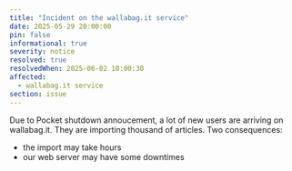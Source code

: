 ```yaml
---
title: "Incident on the wallabag.it service"
date: 2025-05-29 20:00:00
pin: false
informational: true
severity: notice
resolved: true
resolvedWhen: 2025-06-02 10:00:30
affected:
  - wallabag.it service
section: issue
---
```


Due to Pocket shutdown annoucement, a lot of new users are arriving on wallabag.it. They are importing thousand of articles.
Two consequences:

- the import may take hours
- our web server may have some downtimes
